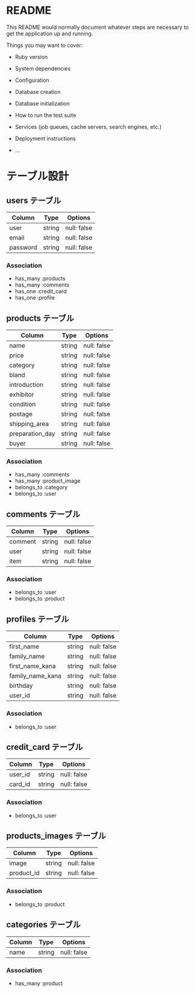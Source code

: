 # README

This README would normally document whatever steps are necessary to get the
application up and running.

Things you may want to cover:

* Ruby version

* System dependencies

* Configuration

* Database creation

* Database initialization

* How to run the test suite

* Services (job queues, cache servers, search engines, etc.)

* Deployment instructions

* ...

# テーブル設計

## users テーブル

| Column   | Type   | Options     |
| -------- | ------ | ----------- |
| user     | string | null: false |
| email    | string | null: false |
| password | string | null: false |

### Association

- has_many :products
- has_many :comments
- has_one :credit_card
- has_one :profile

## products テーブル

| Column       | Type   | Options     |
| ------------ | ------ | ----------- |
| name         | string | null: false |
| price        | string | null: false |
| category     | string | null: false |
| bland        | string | null: false |
| introduction | string | null: false |
| exhibitor    | string | null: false |
| condition    | string | null: false |
| postage      | string | null: false |
| shipping_area| string | null: false |
| preparation_day | string | null: false |
| buyer        | string | null: false |

### Association

- has_many :comments
- has_many :product_image
- belongs_to :category
- belongs_to :user

## comments テーブル

| Column   | Type   | Options     |
| -------- | ------ | ----------- |
| comment   | string | null: false |
| user    | string | null: false |
| item    | string | null: false |

### Association

- belongs_to :user
- belongs_to :product

## profiles テーブル

| Column   | Type   | Options     |
| -------- | ------ | ----------- |
| first_name   | string | null: false |
| family_name    | string | null: false |
| first_name_kana   | string | null: false |
| family_name_kana   | string | null: false |
| birthday   | string | null: false |
| user_id  | string | null: false |

### Association

- belongs_to :user

## credit_card テーブル

| Column   | Type   | Options     |
| -------- | ------ | ----------- |
| user_id  | string | null: false |
| card_id    | string | null: false |

### Association

- belongs_to :user

## products_images テーブル

| Column   | Type   | Options     |
| -------- | ------ | ----------- |
| image  | string | null: false |
| product_id    | string | null: false |

### Association

- belongs_to :product

## categories テーブル

| Column   | Type   | Options     |
| -------- | ------ | ----------- |
| name  | string | null: false |

### Association

- has_many :product